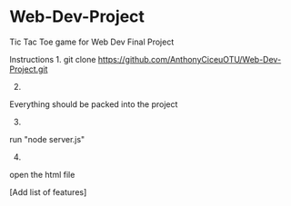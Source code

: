 # Web-Dev-Project
Tic Tac Toe game for Web Dev Final Project

Instructions
1.
git clone https://github.com/AnthonyCiceuOTU/Web-Dev-Project.git

2.
Everything should be packed into the project

3.
run "node server.js"

4.
open the html file

[Add list of features]